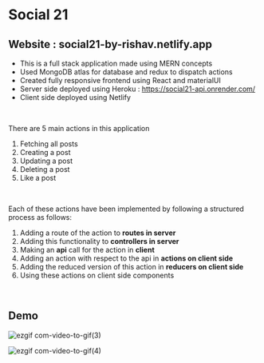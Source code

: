 # Social 21

## Website : social21-by-rishav.netlify.app

* This is a full stack application made using MERN concepts
* Used MongoDB atlas for database and redux to dispatch actions
* Created fully responsive frontend using React and materialUI
* Server side deployed using Heroku : https://social21-api.onrender.com/
* Client side deployed using Netlify

<br/>

There are 5 main actions in this application
 
 1. Fetching all posts
 2. Creating a post
 3. Updating a post
 4. Deleting a post
 5. Like a post
<br/>

 Each of these actions have been implemented by following a structured process as follows:

 1. Adding a route of the action to **routes in server**
 2. Adding this functionality to **controllers in server**
 3. Making an **api** call for the action in **client**
 4. Adding an action with respect to the api in **actions on client side**
 5. Adding the reduced version of this action in **reducers on client side**
 6. Using these actions on client side components
 
 <br>
 
 ## Demo
 ![ezgif com-video-to-gif(3)](https://user-images.githubusercontent.com/75539207/221266167-a061e9ed-9ad2-4bd8-a9d7-f5baf9445c1d.gif)
 

 ![ezgif com-video-to-gif(4)](https://user-images.githubusercontent.com/75539207/221266794-e0f5f3af-c61e-4a44-9e9a-cc910e464102.gif)

